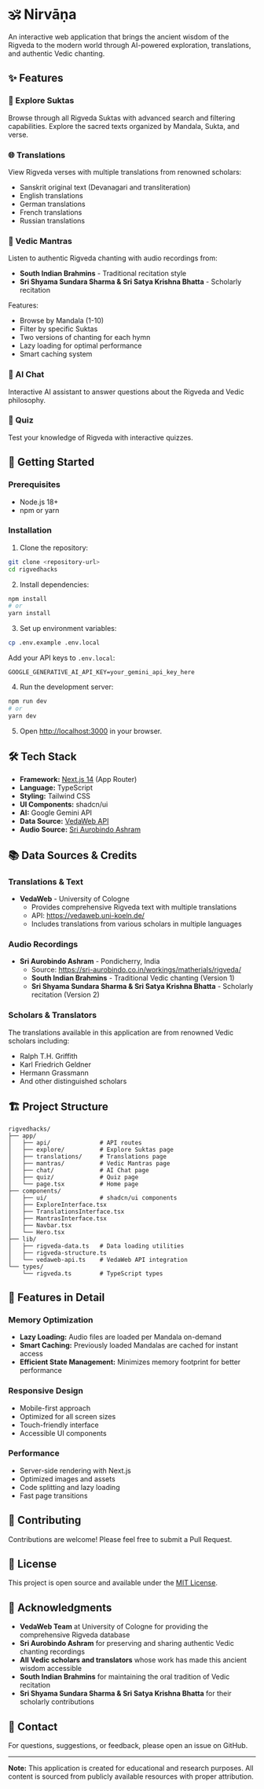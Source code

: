 # 🕉️ Nirvāṇa

An interactive web application that brings the ancient wisdom of the Rigveda to the modern world through AI-powered exploration, translations, and authentic Vedic chanting.

## ✨ Features

### 📖 Explore Suktas

Browse through all Rigveda Suktas with advanced search and filtering capabilities. Explore the sacred texts organized by Mandala, Sukta, and verse.

### 🌐 Translations

View Rigveda verses with multiple translations from renowned scholars:

- Sanskrit original text (Devanagari and transliteration)
- English translations
- German translations
- French translations
- Russian translations

### 🎵 Vedic Mantras

Listen to authentic Rigveda chanting with audio recordings from:

- **South Indian Brahmins** - Traditional recitation style
- **Sri Shyama Sundara Sharma & Sri Satya Krishna Bhatta** - Scholarly recitation

Features:

- Browse by Mandala (1-10)
- Filter by specific Suktas
- Two versions of chanting for each hymn
- Lazy loading for optimal performance
- Smart caching system

### 💬 AI Chat

Interactive AI assistant to answer questions about the Rigveda and Vedic philosophy.

### 🎯 Quiz

Test your knowledge of Rigveda with interactive quizzes.

## 🚀 Getting Started

### Prerequisites

- Node.js 18+
- npm or yarn

### Installation

1. Clone the repository:

```bash
git clone <repository-url>
cd rigvedhacks
```

2. Install dependencies:

```bash
npm install
# or
yarn install
```

3. Set up environment variables:

```bash
cp .env.example .env.local
```

Add your API keys to `.env.local`:

```env
GOOGLE_GENERATIVE_AI_API_KEY=your_gemini_api_key_here
```

4. Run the development server:

```bash
npm run dev
# or
yarn dev
```

5. Open [http://localhost:3000](http://localhost:3000) in your browser.

## 🛠️ Tech Stack

- **Framework:** [Next.js 14](https://nextjs.org/) (App Router)
- **Language:** TypeScript
- **Styling:** Tailwind CSS
- **UI Components:** shadcn/ui
- **AI:** Google Gemini API
- **Data Source:** [VedaWeb API](https://vedaweb.uni-koeln.de/)
- **Audio Source:** [Sri Aurobindo Ashram](https://sri-aurobindo.co.in/)

## 📚 Data Sources & Credits

### Translations & Text

- **VedaWeb** - University of Cologne
  - Provides comprehensive Rigveda text with multiple translations
  - API: https://vedaweb.uni-koeln.de/
  - Includes translations from various scholars in multiple languages

### Audio Recordings

- **Sri Aurobindo Ashram** - Pondicherry, India
  - Source: https://sri-aurobindo.co.in/workings/matherials/rigveda/
  - **South Indian Brahmins** - Traditional Vedic chanting (Version 1)
  - **Sri Shyama Sundara Sharma & Sri Satya Krishna Bhatta** - Scholarly recitation (Version 2)

### Scholars & Translators

The translations available in this application are from renowned Vedic scholars including:

- Ralph T.H. Griffith
- Karl Friedrich Geldner
- Hermann Grassmann
- And other distinguished scholars

## 🏗️ Project Structure

```
rigvedhacks/
├── app/
│   ├── api/              # API routes
│   ├── explore/          # Explore Suktas page
│   ├── translations/     # Translations page
│   ├── mantras/          # Vedic Mantras page
│   ├── chat/             # AI Chat page
│   ├── quiz/             # Quiz page
│   └── page.tsx          # Home page
├── components/
│   ├── ui/               # shadcn/ui components
│   ├── ExploreInterface.tsx
│   ├── TranslationsInterface.tsx
│   ├── MantrasInterface.tsx
│   ├── Navbar.tsx
│   └── Hero.tsx
├── lib/
│   ├── rigveda-data.ts   # Data loading utilities
│   ├── rigveda-structure.ts
│   └── vedaweb-api.ts    # VedaWeb API integration
└── types/
    └── rigveda.ts        # TypeScript types
```

## 🎨 Features in Detail

### Memory Optimization

- **Lazy Loading:** Audio files are loaded per Mandala on-demand
- **Smart Caching:** Previously loaded Mandalas are cached for instant access
- **Efficient State Management:** Minimizes memory footprint for better performance

### Responsive Design

- Mobile-first approach
- Optimized for all screen sizes
- Touch-friendly interface
- Accessible UI components

### Performance

- Server-side rendering with Next.js
- Optimized images and assets
- Code splitting and lazy loading
- Fast page transitions

## 🤝 Contributing

Contributions are welcome! Please feel free to submit a Pull Request.

## 📄 License

This project is open source and available under the [MIT License](LICENSE).

## 🙏 Acknowledgments

- **VedaWeb Team** at University of Cologne for providing the comprehensive Rigveda database
- **Sri Aurobindo Ashram** for preserving and sharing authentic Vedic chanting recordings
- **All Vedic scholars and translators** whose work has made this ancient wisdom accessible
- **South Indian Brahmins** for maintaining the oral tradition of Vedic recitation
- **Sri Shyama Sundara Sharma & Sri Satya Krishna Bhatta** for their scholarly contributions

## 📧 Contact

For questions, suggestions, or feedback, please open an issue on GitHub.

---

**Note:** This application is created for educational and research purposes. All content is sourced from publicly available resources with proper attribution.
